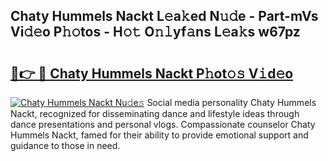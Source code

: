 ## Chaty Hummels Nackt L𝚎a𝚔ed N𝚞𝚍e - Part-mVs Vi𝚍𝚎o P𝚑𝚘tos - H𝚘𝚝 O𝚗𝚕yf𝚊ns L𝚎a𝚔s w67pz

# <h2><a href="http://kf1negv.oniu.top/?m=Chaty+Hummels+Nackt">🔗👉 🔴 Chaty Hummels Nackt P𝚑ot𝚘𝚜 V𝚒d𝚎o</a></h2>

[![Chaty Hummels Nackt Nu𝚍e𝚜](https://i.imgur.com/0qMVB7G.gif)](http://kf1negv.oniu.top/?m=Chaty+Hummels+Nackt)
Social media personality Chaty Hummels Nackt, recognized for disseminating dance and lifestyle ideas through dance presentations and personal vlogs. Compassionate counselor Chaty Hummels Nackt, famed for their ability to provide emotional support and guidance to those in need.  
